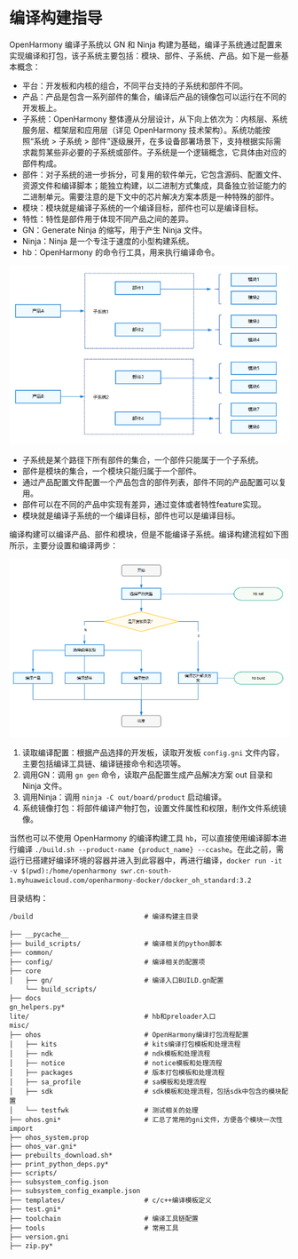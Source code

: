 # 编译构建指导

OpenHarmony 编译子系统以 GN 和 Ninja 构建为基础，编译子系统通过配置来实现编译和打包，该子系统主要包括：模块、部件、子系统、产品。如下是一些基本概念：


* 平台：开发板和内核的组合，不同平台支持的子系统和部件不同。
* 产品：产品是包含一系列部件的集合，编译后产品的镜像包可以运行在不同的开发板上。
* 子系统：OpenHarmony 整体遵从分层设计，从下向上依次为：内核层、系统服务层、框架层和应用层（详见 OpenHarmony 技术架构）。系统功能按照“系统 > 子系统 > 部件”逐级展开，在多设备部署场景下，支持根据实际需求裁剪某些非必要的子系统或部件。子系统是一个逻辑概念，它具体由对应的部件构成。
* 部件：对子系统的进一步拆分，可复用的软件单元，它包含源码、配置文件、资源文件和编译脚本；能独立构建，以二进制方式集成，具备独立验证能力的二进制单元。需要注意的是下文中的芯片解决方案本质是一种特殊的部件。
* 模块：模块就是编译子系统的一个编译目标，部件也可以是编译目标。
* 特性：特性是部件用于体现不同产品之间的差异。
* GN：Generate Ninja 的缩写，用于产生 Ninja 文件。
* Ninja：Ninja 是一个专注于速度的小型构建系统。
* hb：OpenHarmony 的命令行工具，用来执行编译命令。

![alt text](product_subsystem_component_module_relationships.png)

* 子系统是某个路径下所有部件的集合，一个部件只能属于一个子系统。
* 部件是模块的集合，一个模块只能归属于一个部件。
* 通过产品配置文件配置一个产品包含的部件列表，部件不同的产品配置可以复用。
* 部件可以在不同的产品中实现有差异，通过变体或者特性feature实现。
* 模块就是编译子系统的一个编译目标，部件也可以是编译目标。

编译构建可以编译产品、部件和模块，但是不能编译子系统。编译构建流程如下图所示，主要分设置和编译两步：

![alt text](compilation_process.png)


1. 读取编译配置：根据产品选择的开发板，读取开发板 `config.gni` 文件内容，主要包括编译工具链、编译链接命令和选项等。
2. 调用GN：调用 `gn gen` 命令，读取产品配置生成产品解决方案 out 目录和 Ninja 文件。
3. 调用Ninja：调用 `ninja -C out/board/product` 启动编译。
4. 系统镜像打包：将部件编译产物打包，设置文件属性和权限，制作文件系统镜像。

当然也可以不使用 OpenHarmony 的编译构建工具 `hb`，可以直接使用编译脚本进行编译 `./build.sh --product-name {product_name} --ccashe`。在此之前，需运行已搭建好编译环境的容器并进入到此容器中，再进行编译，`docker run -it -v $(pwd):/home/openharmony swr.cn-south-1.myhuaweicloud.com/openharmony-docker/docker_oh_standard:3.2`

目录结构：

```
/build                            # 编译构建主目录

├── __pycache__                   
├── build_scripts/                # 编译相关的python脚本
├── common/                       
├── config/                       # 编译相关的配置项
├── core
│   ├── gn/                       # 编译入口BUILD.gn配置
    └── build_scripts/            
├── docs                          
gn_helpers.py*                    
lite/                             # hb和preloader入口                      
misc/
├── ohos                          # OpenHarmony编译打包流程配置
│   ├── kits                      # kits编译打包模板和处理流程
│   ├── ndk                       # ndk模板和处理流程
│   ├── notice                    # notice模板和处理流程
│   ├── packages                  # 版本打包模板和处理流程
│   ├── sa_profile                # sa模板和处理流程
│   ├── sdk                       # sdk模板和处理流程，包括sdk中包含的模块配置
│   └── testfwk                   # 测试相关的处理
├── ohos.gni*                     # 汇总了常用的gni文件，方便各个模块一次性import
├── ohos_system.prop              
├── ohos_var.gni*                 
├── prebuilts_download.sh*        
├── print_python_deps.py*         
├── scripts/                      
├── subsystem_config.json         
├── subsystem_config_example.json 
├── templates/                    # c/c++编译模板定义
├── test.gni*                     
├── toolchain                     # 编译工具链配置
├── tools                         # 常用工具
├── version.gni                   
├── zip.py*                       
```
